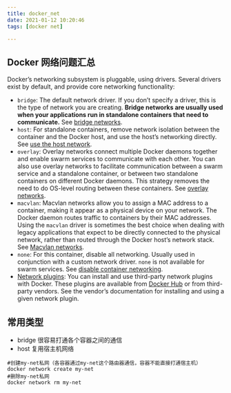 ```yaml
---
title: docker_net
date: 2021-01-12 10:20:46
tags: [docker net]

---
```


## Docker 网络问题汇总

Docker’s networking subsystem is pluggable, using drivers. Several drivers exist by default, and provide core networking functionality:

- `bridge`: The default network driver. If you don’t specify a driver, this is the type of network you are creating. **Bridge networks are usually used when your applications run in standalone containers that need to communicate.** See [bridge networks](https://docs.docker.com/network/bridge/).
- `host`: For standalone containers, remove network isolation between the container and the Docker host, and use the host’s networking directly. See [use the host network](https://docs.docker.com/network/host/).
- `overlay`: Overlay networks connect multiple Docker daemons together and enable swarm services to communicate with each other. You can also use overlay networks to facilitate communication between a swarm service and a standalone container, or between two standalone containers on different Docker daemons. This strategy removes the need to do OS-level routing between these containers. See [overlay networks](https://docs.docker.com/network/overlay/).
- `macvlan`: Macvlan networks allow you to assign a MAC address to a container, making it appear as a physical device on your network. The Docker daemon routes traffic to containers by their MAC addresses. Using the `macvlan` driver is sometimes the best choice when dealing with legacy applications that expect to be directly connected to the physical network, rather than routed through the Docker host’s network stack. See [Macvlan networks](https://docs.docker.com/network/macvlan/).
- `none`: For this container, disable all networking. Usually used in conjunction with a custom network driver. `none` is not available for swarm services. See [disable container networking](https://docs.docker.com/network/none/).
- [Network plugins](https://docs.docker.com/engine/extend/plugins_services/): You can install and use third-party network plugins with Docker. These plugins are available from [Docker Hub](https://hub.docker.com/search?category=network&q=&type=plugin) or from third-party vendors. See the vendor’s documentation for installing and using a given network plugin.

## 常用类型

* bridge 很容易打通各个容器之间的通信
* host 复用宿主机网络

```shell
#创建my-net私网（各容器通过my-net这个路由器通信，容器不能直接打通宿主机）
docker network create my-net
#删除my-net私网
docker network rm my-net
```



